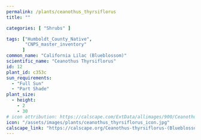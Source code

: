 ```yaml
---
permalink: /plants/ceanothus_thyrsiflorus
title: ""

categories: [ "Shrubs" ]

tags: ["Humboldt_County_Native",
       "CNPS_master_inventory"
      ]
common_name: "California Lilac (Blueblossom)"
scientific_name: "Ceanothus Thyrsiflorus"
id: 12
plant_id: c353c
sun_requirements:
  - "Full Sun"
  - "Part Shade"
plant_size:
  - height: 
    - 2
    - 30
# icon attribution: https://calscape.com/ExtData/allimages/900/Ceanothus_thyrsiflorus_900_64.jpg
icon: "/assets/images/plants/ceanothus_thyrsiflorus_icon.jpg"
calscape_link: "https://calscape.org/Ceanothus-thyrsiflorus-(Blueblossom-Ceanothus)"
---
```


